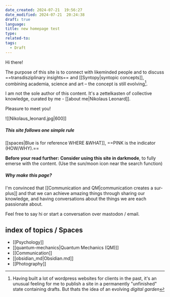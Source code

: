 ```yaml
---
date_created: 2024-07-21  19:56:27
date_modified: 2024-07-21  20:24:38
draft: true
language: 
title: new homepage test
type: 
related-to: 
tags:
  - Draft
---
```


Hi there!

The purpose of this site is to connect with likeminded people and to discuss ==transdisziplinary insights== and [[Syntopy|syntopic concepts]], combining academia, science and art – the concept is still evolving[^1]. 

I am not the sole author of this content. It's a zettelkasten of collective knowledge, curated by me - [[about me|Nikolaus Leonard]].

Pleasure to meet you!

![[Nikolaus_leonard.jpg|600]]

##### This site follows one simple rule
[[spaces|Blue is for reference WHERE &WHAT]], ==PINK is the indicator (HOW/WHY).==

**Before your read further:** **Consider using this site in darkmode**, to fully emerse with the content. (Use the sun/moon icon near the search function)

##### Why make this page?

I'm convinced that [[Communication and QM|communication creates a sur-plus]] and that we can achieve amazing things through sharing our knowledge, and having conversations about the things we are each passionate about.

Feel free to say hi or start a conversation over mastodon / email.

## index of topics / Spaces

- [[Psychology]]
- [[quantum-mechanics|Quantum Mechanics (QM)]] 
- [[Communication]]
- [[obsidian_md|Obsidian.md]]
- [[Photography]]

[^1]: Having built a lot of wordpress websites for clients in the past, it's an unusual feeling for me to publish a site in a permanently "unfinished" state containing drafts. But thats the idea of an evolving *digital garden*